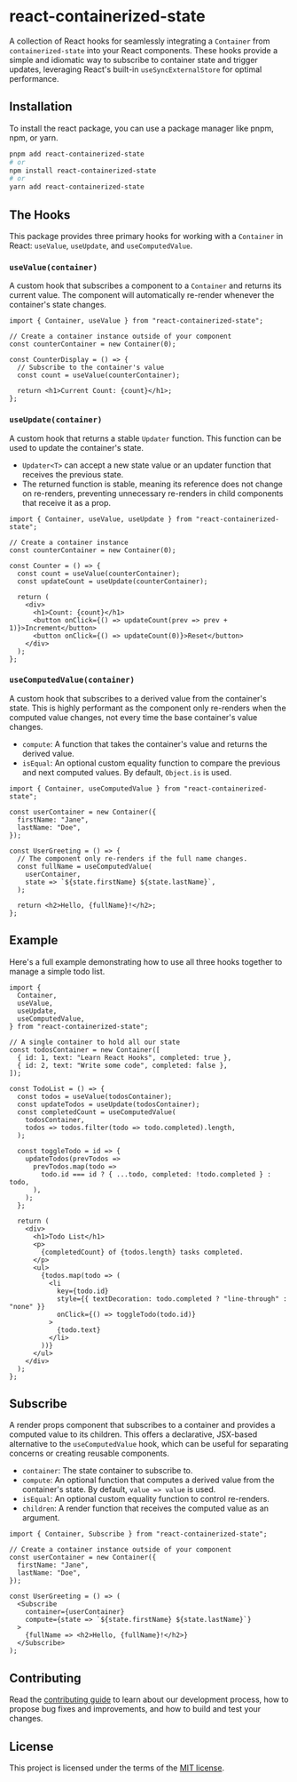 # react-containerized-state

A collection of React hooks for seamlessly integrating a `Container` from
`containerized-state` into your React components. These hooks provide a simple
and idiomatic way to subscribe to container state and trigger updates,
leveraging React's built-in `useSyncExternalStore` for optimal performance.

## Installation

To install the react package, you can use a package manager like pnpm, npm, or
yarn.

```sh
pnpm add react-containerized-state
# or
npm install react-containerized-state
# or
yarn add react-containerized-state
```

## The Hooks

This package provides three primary hooks for working with a `Container` in
React: `useValue`, `useUpdate`, and `useComputedValue`.

### `useValue(container)`

A custom hook that subscribes a component to a `Container` and returns its
current value. The component will automatically re-render whenever the
container's state changes.

```tsx
import { Container, useValue } from "react-containerized-state";

// Create a container instance outside of your component
const counterContainer = new Container(0);

const CounterDisplay = () => {
  // Subscribe to the container's value
  const count = useValue(counterContainer);

  return <h1>Current Count: {count}</h1>;
};
```

### `useUpdate(container)`

A custom hook that returns a stable `Updater` function. This function can be
used to update the container's state.

- `Updater<T>` can accept a new state value or an updater function that receives
  the previous state.
- The returned function is stable, meaning its reference does not change on
  re-renders, preventing unnecessary re-renders in child components that receive
  it as a prop.

```tsx
import { Container, useValue, useUpdate } from "react-containerized-state";

// Create a container instance
const counterContainer = new Container(0);

const Counter = () => {
  const count = useValue(counterContainer);
  const updateCount = useUpdate(counterContainer);

  return (
    <div>
      <h1>Count: {count}</h1>
      <button onClick={() => updateCount(prev => prev + 1)}>Increment</button>
      <button onClick={() => updateCount(0)}>Reset</button>
    </div>
  );
};
```

### `useComputedValue(container)`

A custom hook that subscribes to a derived value from the container's state.
This is highly performant as the component only re-renders when the computed
value changes, not every time the base container's value changes.

- `compute`: A function that takes the container's value and returns the derived
  value.
- `isEqual`: An optional custom equality function to compare the previous and
  next computed values. By default, `Object.is` is used.

```tsx
import { Container, useComputedValue } from "react-containerized-state";

const userContainer = new Container({
  firstName: "Jane",
  lastName: "Doe",
});

const UserGreeting = () => {
  // The component only re-renders if the full name changes.
  const fullName = useComputedValue(
    userContainer,
    state => `${state.firstName} ${state.lastName}`,
  );

  return <h2>Hello, {fullName}!</h2>;
};
```

## Example

Here's a full example demonstrating how to use all three hooks together to
manage a simple todo list.

```tsx
import {
  Container,
  useValue,
  useUpdate,
  useComputedValue,
} from "react-containerized-state";

// A single container to hold all our state
const todosContainer = new Container([
  { id: 1, text: "Learn React Hooks", completed: true },
  { id: 2, text: "Write some code", completed: false },
]);

const TodoList = () => {
  const todos = useValue(todosContainer);
  const updateTodos = useUpdate(todosContainer);
  const completedCount = useComputedValue(
    todosContainer,
    todos => todos.filter(todo => todo.completed).length,
  );

  const toggleTodo = id => {
    updateTodos(prevTodos =>
      prevTodos.map(todo =>
        todo.id === id ? { ...todo, completed: !todo.completed } : todo,
      ),
    );
  };

  return (
    <div>
      <h1>Todo List</h1>
      <p>
        {completedCount} of {todos.length} tasks completed.
      </p>
      <ul>
        {todos.map(todo => (
          <li
            key={todo.id}
            style={{ textDecoration: todo.completed ? "line-through" : "none" }}
            onClick={() => toggleTodo(todo.id)}
          >
            {todo.text}
          </li>
        ))}
      </ul>
    </div>
  );
};
```

## Subscribe

A render props component that subscribes to a container and provides a computed
value to its children. This offers a declarative, JSX-based alternative to the
`useComputedValue` hook, which can be useful for separating concerns or creating
reusable components.

- `container`: The state container to subscribe to.
- `compute`: An optional function that computes a derived value from the
  container's state. By default, `value => value` is used.
- `isEqual`: An optional custom equality function to control re-renders.
- `children`: A render function that receives the computed value as an argument.

```tsx
import { Container, Subscribe } from "react-containerized-state";

// Create a container instance outside of your component
const userContainer = new Container({
  firstName: "Jane",
  lastName: "Doe",
});

const UserGreeting = () => (
  <Subscribe
    container={userContainer}
    compute={state => `${state.firstName} ${state.lastName}`}
  >
    {fullName => <h2>Hello, {fullName}!</h2>}
  </Subscribe>
);
```

## Contributing

Read the
[contributing guide](https://github.com/mimshins/containerized-state/blob/main/CONTRIBUTING.md)
to learn about our development process, how to propose bug fixes and
improvements, and how to build and test your changes.

## License

This project is licensed under the terms of the
[MIT license](https://github.com/mimshins/containerized-state/blob/main/LICENSE).
